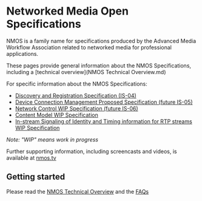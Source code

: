 # Networked Media Open Specifications

NMOS is a family name for specifications produced by the Advanced Media Workflow Association related to networked media for professional applications.

These pages provide general information about the NMOS Specifications, including a [technical overview](NMOS Technical Overview.md)


For specific information about the NMOS Specifications:
* [Discovery and Registration Specification (IS-04)](https://peterbrightwell.github.io/nmos-discovery-registration)
* [Device Connection Management Proposed Specification (future IS-05)](https://github.com/AMWA-TV/nmos-device-connection-management)
* [Network Control WIP Specification (future IS-06)](https://github.com/AMWA-TV/nmos-network-control)
* [Content Model WIP Specification](https://github.com/AMWA-TV/nmos-content-model)
* [In-stream Signaling of Identity and Timing information for RTP streams WIP Specification](https://github.com/AMWA-TV/nmos-in-stream-id-timing)

_Note: "WIP" means work in progress_

Further supporting information, including screencasts and videos, is available at [nmos.tv](http://nmos.tv)

## Getting started

Please read the [NMOS Technical Overview](NMOS%20Technical%20Overview.md) and the [FAQs](FAQs.md)
